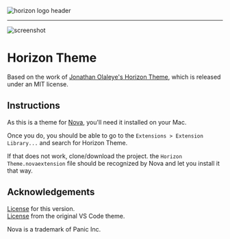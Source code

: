 ![horizon logo header](https://i.imgur.com/pwBUCSe.png)

---

![screenshot](https://i.imgur.com/pqO9E9K.png)

# Horizon Theme
Based on the work of [Jonathan Olaleye's Horizon Theme](https://github.com/jolaleye/horizon-theme-vscode), which is released under an MIT license.

## Instructions
As this is a theme for [Nova](https://nova.app), you'll need it installed on your Mac.

Once you do, you should be able to go to the `Extensions > Extension Library...` and search for Horizon Theme.

If that does not work, clone/download the project. the `Horizon Theme.novaextension` file should be recognized by Nova and let you install it that way.

## Acknowledgements

[License](/LICENSE.md) for this version.  
[License](https://github.com/jolaleye/horizon-theme-vscode/blob/master/LICENSE) from the original VS Code theme.

Nova is a trademark of Panic Inc.